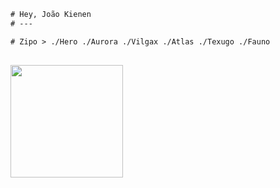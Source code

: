 ```diff
# Hey, João Kienen
# ---

# Zipo > ./Hero ./Aurora ./Vilgax ./Atlas ./Texugo ./Fauno 
```

  ##
  
<div>
  <a href="https://github.com/joaokienen">
    <img height="180px" src="https://github-readme-stats.vercel.app/api/top-langs/?username=joaokienen&layout=compact"/>
</div> 

  
